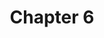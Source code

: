 ---
layout: chlist
title: Chapter 6
ch: six
grade: sixth
verbs: yes
conjverbs: yes
nouns: yes
pronouns: no
adjectives: yes
adverbs: yes
prepositions: yes
conjunctions: yes
interjections: no
composites: no
prepphrases: yes
phrases: yes
pdfpq: ch6practice
pdfpq2: ch6practice2
quizlet: https://quizlet.com/529597637/chapter-6-vocab-list-flash-cards/?x=1jqt
---